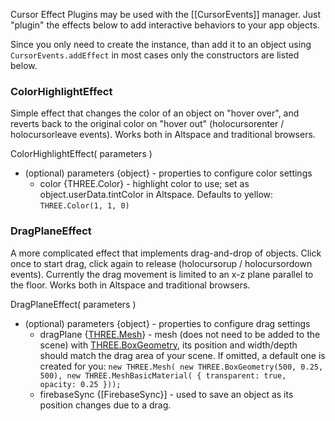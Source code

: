 Cursor Effect Plugins may be used with the [[CursorEvents]] manager.  Just "plugin" the effects below to add interactive behaviors to your app objects.  

Since you only need to create the instance, than add it to an object using `CursorEvents.addEffect` in most cases only the constructors are listed below.

### ColorHighlightEffect

Simple effect that changes the color of an object on "hover over", and reverts back to the original color on "hover out" (holocursorenter / holocursorleave events).  Works both in Altspace and traditional browsers.  

ColorHighlightEffect( parameters )
* (optional) parameters {object} - properties to configure color settings
    * color {THREE.Color} - highlight color to use; set as object.userData.tintColor in Altspace.  Defaults to yellow: `THREE.Color(1, 1, 0)` 

### DragPlaneEffect

A more complicated effect that implements drag-and-drop of objects. Click once to start drag, click again to release (holocursorup / holocursordown events).  Currently the drag movement is limited to an x-z plane parallel to the floor.  Works both in Altspace and traditional browsers.

DragPlaneEffect( parameters )
* (optional) parameters {object} - properties to configure drag settings
    * dragPlane {[THREE.Mesh]} - mesh (does not need to be added to the scene) with [THREE.BoxGeometry], its position and width/depth should match the drag area of your scene.  If omitted, a default one is created for you:
    `new THREE.Mesh( new THREE.BoxGeometry(500, 0.25, 500),
                     new THREE.MeshBasicMaterial( { transparent: true, opacity: 0.25 }));`
    * firebaseSync {[FirebaseSync}] - used to save an object as its position changes due to a drag.  

 


[Repo README]: https://github.com/AltspaceVR/AltspaceSDK
[THREE.Color]: http://threejs.org/docs/#Reference/Math/Color
[THREE.Mesh]: http://threejs.org/docs/#Reference/Objects/Mesh
[THREE.BoxGeometry]: http://threejs.org/docs/#Reference/Extras.Geometries/BoxGeometry
